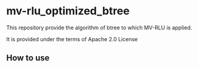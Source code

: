 # mv-rlu_optimized_btree

This repository provide the algorithm of btree to which MV-RLU is applied.

It is provided under the terms of Apache 2.0 License

## How to use
